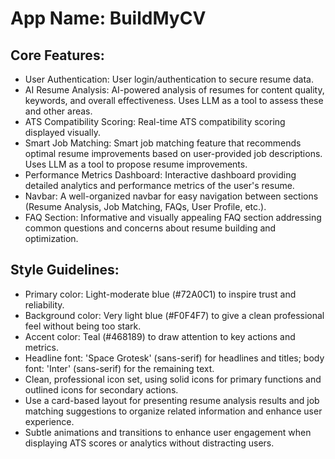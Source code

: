 # **App Name**: BuildMyCV

## Core Features:

- User Authentication: User login/authentication to secure resume data.
- AI Resume Analysis: AI-powered analysis of resumes for content quality, keywords, and overall effectiveness. Uses LLM as a tool to assess these and other areas.
- ATS Compatibility Scoring: Real-time ATS compatibility scoring displayed visually.
- Smart Job Matching: Smart job matching feature that recommends optimal resume improvements based on user-provided job descriptions. Uses LLM as a tool to propose resume improvements.
- Performance Metrics Dashboard: Interactive dashboard providing detailed analytics and performance metrics of the user's resume.
- Navbar: A well-organized navbar for easy navigation between sections (Resume Analysis, Job Matching, FAQs, User Profile, etc.).
- FAQ Section: Informative and visually appealing FAQ section addressing common questions and concerns about resume building and optimization.

## Style Guidelines:

- Primary color: Light-moderate blue (#72A0C1) to inspire trust and reliability.
- Background color: Very light blue (#F0F4F7) to give a clean professional feel without being too stark.
- Accent color: Teal (#468189) to draw attention to key actions and metrics.
- Headline font: 'Space Grotesk' (sans-serif) for headlines and titles; body font: 'Inter' (sans-serif) for the remaining text.
- Clean, professional icon set, using solid icons for primary functions and outlined icons for secondary actions.
- Use a card-based layout for presenting resume analysis results and job matching suggestions to organize related information and enhance user experience.
- Subtle animations and transitions to enhance user engagement when displaying ATS scores or analytics without distracting users.